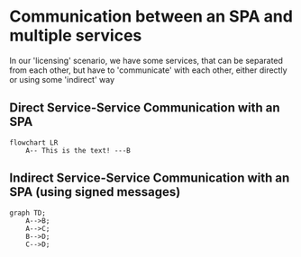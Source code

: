 # Communication between an SPA and multiple services

In our 'licensing' scenario, we have some services, that can be separated from each other, but have
to 'communicate' with each other, either directly or using some 'indirect' way

## Direct Service-Service Communication with an SPA

```mermaid
flowchart LR
    A-- This is the text! ---B
```


## Indirect Service-Service Communication with an SPA (using signed messages)

```mermaid
graph TD;
    A-->B;
    A-->C;
    B-->D;
    C-->D;
```
